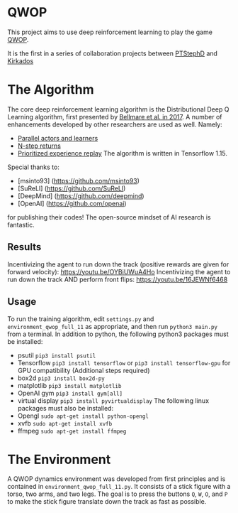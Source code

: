 # QWOP
This project aims to use deep reinforcement learning to play the game [QWOP](http://www.foddy.net/Athletics.html). 

It is the first in a series of collaboration projects between [PTStephD](https://github.com/PTStephD) and [Kirkados](https://github.com/Kirkados)

The Algorithm
=============
The core deep reinforcement learning algorithm is the Distributional Deep Q Learning algorithm, first presented by [Bellmare et al. in 2017](https://arxiv.org/pdf/1707.06887). A number of enhancements developed by other researchers are used as well. Namely:
+ [Parallel actors and learners](https://arxiv.org/pdf/1602.01783)
+ [N-step returns](https://arxiv.org/pdf/1602.01783)
+ [Prioritized experience replay](http://arxiv.org/abs/1511.05952)
The algorithm is written in Tensorflow 1.15.

Special thanks to:
+ [msinto93] (https://github.com/msinto93)
+ [SuReLI]   (https://github.com/SuReLI)
+ [DeepMind] (https://github.com/deepmind)
+ [OpenAI]   (https://github.com/openai)

for publishing their codes! The open-source mindset of AI research is fantastic.

Results
-----
Incentivizing the agent to run down the track (positive rewards are given for forward velocity): https://youtu.be/OYBiUWuA4Ho
Incentivizing the agent to run down the track AND perform front flips: https://youtu.be/16JEWNf6468


Usage
-----
To run the training algorithm, edit `settings.py` and `environment_qwop_full_11` as appropriate, and then run
`python3 main.py` from a terminal.
In addition to python, the following python3 packages must be installed:
+ psutil `pip3 install psutil`
+ Tensorflow `pip3 install tensorflow` or `pip3 install tensorflow-gpu` for GPU compatibility (Additional steps required)
+ box2d `pip3 install box2d-py`
+ matplotlib `pip3 install matplotlib`
+ OpenAI gym `pip3 install gym[all]`
+ virtual display `pip3 install pyvirtualdisplay`
The following linux packages must also be installed:
+ Opengl `sudo apt-get install python-opengl`
+ xvfb `sudo apt-get install xvfb`
+ ffmpeg `sudo apt-get install ffmpeg`

The Environment
===============
A QWOP dynamics environment was developed from first principles and is contained in `environment_qwop_full_11.py`. It consists of a stick figure with a torso, two arms, and two legs. The goal is to press the buttons `Q`, `W`, `O`, and `P` to make the stick figure translate down the track as fast as possible.
